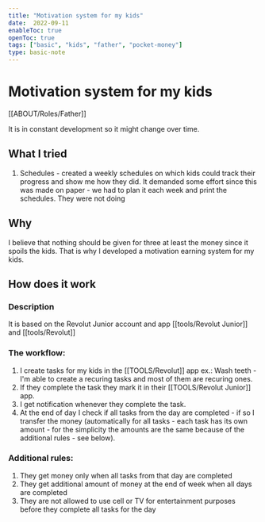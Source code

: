 ```yaml
---
title: "Motivation system for my kids"
date:  2022-09-11
enableToc: true
openToc: true
tags: ["basic", "kids", "father", "pocket-money"]
type: basic-note
---
```

# Motivation system for my kids
[[ABOUT/Roles/Father]]

It is in constant development so it might change over time.

## What I tried
1. Schedules - created a weekly schedules on which kids could track their progress and show me how they did. It demanded some effort since this was made on paper - we had to plan it each week and print the schedules. They were not doing 

## Why
I believe that nothing should be given for three at least the money since it spoils the kids. That is why I developed a motivation earning system for my kids.

## How does it work
### Description
It is based on the Revolut Junior account and app [[tools/Revolut Junior]] and [[tools/Revolut]]

### The workflow:
1. I create tasks for my kids in the [[TOOLS/Revolut]] app ex.: Wash teeth - I'm able to create a recuring tasks and most of them are recuring ones.
2. If they complete the task they mark it in their [[TOOLS/Revolut Junior]] app.
3. I get notification whenever they complete the task.
4. At the end of day I check if all tasks from the day are completed - if so I transfer the money (automatically for all tasks - each task has its own amount - for the simplicity the amounts are the same because of the additional rules - see below).

### Additional rules:
1. They get money only when all tasks from that day are completed
2. They get additional amount of money at the end of week when all days are completed
3. They are not allowed to use cell or TV for entertainment purposes before they complete all tasks for the day

